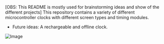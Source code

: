 [OBS: This README is mostly used for brainstorming ideas and show of the different projects]
This repository contains a variety of different microcontroller clocks with different screen types and timing modules.
- Future ideas: A rechargeable and offline clock.

![Image](https://github.com/user-attachments/assets/6c2f8584-b6ec-40d6-a152-236f9d633989)
